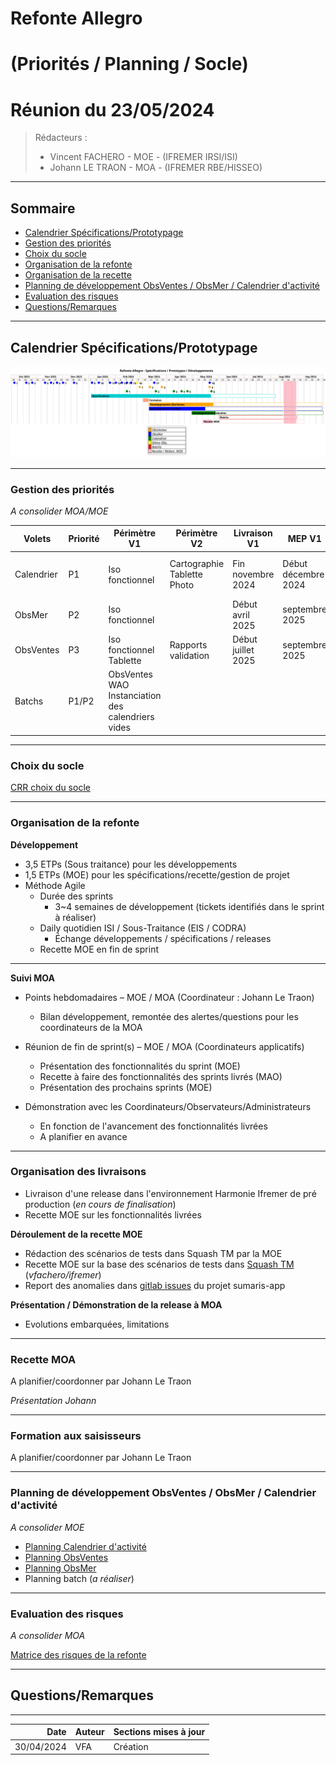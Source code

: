 # Refonte Allegro 
# (Priorités / Planning / Socle)
# Réunion du 23/05/2024

> Rédacteurs :
> - Vincent FACHERO - MOE - (IFREMER IRSI/ISI)
> - Johann LE TRAON - MOA - (IFREMER RBE/HISSEO)

---

## **Sommaire**
- [Calendrier Spécifications/Prototypage](#calendrier-spécificationsprototypage)
- [Gestion des priorités](#gestion-des-priorités)
- [Choix du socle](#choix-du-socle)
- [Organisation de la refonte](#organisation-de-la-refonte)
- [Organisation de la recette](#organisation-de-la-recette)
- [Planning de développement ObsVentes / ObsMer / Calendrier d'activité](#planning-de-développement-obsventes--obsmer--calendrier-dactivité)
- [Evaluation des risques](#evaluation-des-risques)
- [Questions/Remarques](#questionsremarques)

---
## **Calendrier Spécifications/Prototypage** 

![ui-planning-proto](/projects/common/not/images/refonte-allegro-planning-spe-poc.svg)<!-- .element height="100%" width="100%" -->

---

### **Gestion des priorités**

_A consolider MOA/MOE_

| **Volets** | **Priorité** | **Périmètre V1**                                         | **Périmètre V2**                     | **Livraison V1**   | **MEP V1**          | **Formation V1**                  | **Livraison V2**  
|------------|--------------|----------------------------------------------------------|--------------------------------------|--------------------|---------------------|-----------------------------------|-------------------|
| Calendrier | P1           | Iso fonctionnel                                          | Cartographie<br/>Tablette<br/>Photo  | Fin novembre 2024  | Début décembre 2024 | décembre 2024<br/>(séminaire SIH) | 2nd semestre 2025 | 
| ObsMer     | P2           | Iso fonctionnel                                          |                                      | Début avril 2025   | septembre 2025      | septembre 2025                    |                   |
| ObsVentes  | P3           | Iso fonctionnel<br/>Tablette                             | Rapports validation                  | Début juillet 2025 | septembre 2025      | septembre 2025                    |        2nd semestre 2025             |
| Batchs     | P1/P2        | ObsVentes WAO  <br/> Instanciation des calendriers vides |                                      |                    |                     |                                   |      2nd semestre 2025              |
<!-- .element: class="font-size-extra-small" -->

---

### **Choix du socle**

[CRR choix du socle](/project-monitoring.html#/2/6)

---


### **Organisation de la refonte**

**Développement**

- 3,5 ETPs (Sous traitance) pour les développements
- 1,5 ETPs (MOE) pour les spécifications/recette/gestion de projet
- Méthode Agile
  - Durée des sprints
    - 3~4 semaines de développement (tickets identifiés dans le sprint à réaliser)
  - Daily quotidien ISI / Sous-Traitance (EIS / CODRA)
    - Échange développements / spécifications / releases
  - Recette MOE en fin de sprint

---

**Suivi MOA**

- Points hebdomadaires – MOE / MOA (Coordinateur : Johann Le Traon)
  - Bilan développement, remontée des alertes/questions pour les coordinateurs de la MOA

- Réunion de fin de sprint(s) – MOE / MOA (Coordinateurs applicatifs)
  - Présentation des fonctionnalités du sprint (MOE)
  - Recette à faire des fonctionnalités des sprints livrés (MAO)
  - Présentation des prochains sprints (MOE)

- Démonstration avec les Coordinateurs/Observateurs/Administrateurs
  - En fonction de l'avancement des fonctionnalités livrées
  - A planifier en avance
  
---

### **Organisation des livraisons**

- Livraison d'une release dans l'environnement Harmonie Ifremer de pré production (_en cours de finalisation_)
- Recette MOE sur les fonctionnalités livrées

**Déroulement de la recette MOE**
- Rédaction des scénarios de tests dans Squash TM par la MOE
- Recette MOE sur la base des scénarios de tests dans [Squash TM](http://visi-common-squash.ifremer.fr:8080/squash/test-case-workspace/) (_vfachero/ifremer_)
- Report des anomalies dans [gitlab issues](https://gitlab.ifremer.fr/sih-public/sumaris/sumaris-app/-/issues/587) du projet sumaris-app

**Présentation / Démonstration de la release à MOA**
- Evolutions embarquées, limitations

---

### **Recette MOA**

A planifier/coordonner par Johann Le Traon

_Présentation Johann_

---

### **Formation aux saisisseurs**

A planifier/coordonner par Johann Le Traon

---


### **Planning de développement ObsVentes / ObsMer / Calendrier d'activité**

_A consolider MOE_

- [Planning Calendrier d'activité](/project-monitoring.html#/6/1)
- [Planning ObsVentes](/project-monitoring.html#/4)
- [Planning ObsMer](/project-monitoring.html#/5) 
- Planning batch (_a réaliser_)

---

### **Evaluation des risques**
_A consolider MOA_

[Matrice des risques de la refonte](/project-monitoring.html#/8/6)

---

## **Questions/Remarques**

---

|       Date | Auteur | Sections mises à jour                              |
|-----------:|--------|----------------------------------------------------|
| 30/04/2024 | VFA    | Création                                           |
